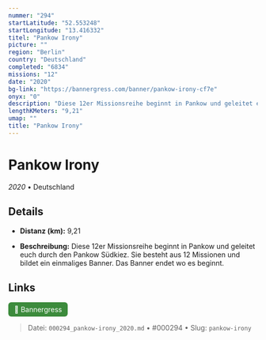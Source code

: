 ```yaml
---
nummer: "294"
startLatitude: "52.553248"
startLongitude: "13.416332"
titel: "Pankow Irony"
picture: ""
region: "Berlin"
country: "Deutschland"
completed: "6834"
missions: "12"
date: "2020"
bg-link: "https://bannergress.com/banner/pankow-irony-cf7e"
onyx: "0"
description: "Diese 12er Missionsreihe beginnt in Pankow und geleitet euch durch den Pankow Südkiez. Sie besteht aus 12 Missionen und bildet ein einmaliges Banner. Das Banner endet wo es beginnt."
lengthKMeters: "9,21"
umap: ""
title: "Pankow Irony"
---
```

# Pankow Irony

*2020* • Deutschland



## Details
- **Distanz (km):** 9,21



- **Beschreibung:** Diese 12er Missionsreihe beginnt in Pankow und geleitet euch durch den Pankow Südkiez. Sie besteht aus 12 Missionen und bildet ein einmaliges Banner. Das Banner endet wo es beginnt.


## Links
<div style="margin-top: 0.5em;">
<a href="https://bannergress.com/banner/pankow-irony-cf7e" target="_blank" style="display:inline-block;margin-right:8px;padding:6px 12px;background-color:#3c8b3c;color:white;text-decoration:none;border-radius:6px;">🔗 Bannergress</a>

</div>


> Datei: `000294_pankow-irony_2020.md` • #000294 • Slug: `pankow-irony`
